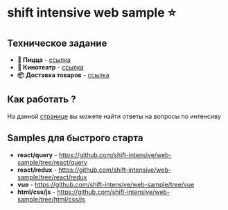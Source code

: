 # **shift intensive web sample ⭐️**

## Техническое задание

- **🍕 Пицца** - [ссылка](https://omniscient-honeydew-f15.notion.site/efe624e43fa94004b37acc093565fa18)
- **🍿 Кинотеатр** - [ссылка](https://omniscient-honeydew-f15.notion.site/90eef6b45a7843158d5731a1d4fd2440)
- **📦 Доставка товаров** - [ссылка](https://omniscient-honeydew-f15.notion.site/7c46a3a33c8946bc8353d852afbf39a1)

## Как работать ?

На данной [странице](https://www.notion.so/2602fbc1bf3045b08a14bc0ae06304a9) вы можете найти ответы на вопросы по интенсиву

## Samples для быстрого старта

- **react/query** - https://github.com/shift-intensive/web-sample/tree/react/query
- **react/redux** - https://github.com/shift-intensive/web-sample/tree/react/redux
- **vue** - https://github.com/shift-intensive/web-sample/tree/vue
- **html/css/js** - https://github.com/shift-intensive/web-sample/tree/html/css/js
